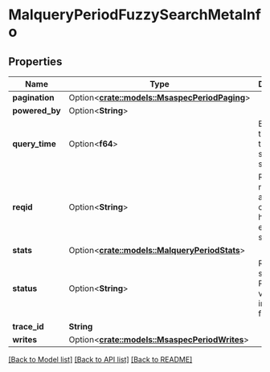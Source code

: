 # MalqueryPeriodFuzzySearchMetaInfo

## Properties

Name | Type | Description | Notes
------------ | ------------- | ------------- | -------------
**pagination** | Option<[**crate::models::MsaspecPeriodPaging**](msaspec.Paging.md)> |  | [optional]
**powered_by** | Option<**String**> |  | [optional]
**query_time** | Option<**f64**> | Elapsed time since the request started in seconds | [optional]
**reqid** | Option<**String**> | Request ID returned after creating a hunt or exact search | [optional]
**stats** | Option<[**crate::models::MalqueryPeriodStats**](malquery.Stats.md)> |  | [optional]
**status** | Option<**String**> | Request status. Possible values: inprogress, failed, done | [optional]
**trace_id** | **String** |  | 
**writes** | Option<[**crate::models::MsaspecPeriodWrites**](msaspec.Writes.md)> |  | [optional]

[[Back to Model list]](../README.md#documentation-for-models) [[Back to API list]](../README.md#documentation-for-api-endpoints) [[Back to README]](../README.md)


